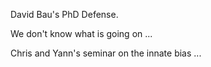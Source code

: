 David Bau's PhD Defense. 



We don't know what is going on ... 



Chris and Yann's seminar on the innate bias ... 

